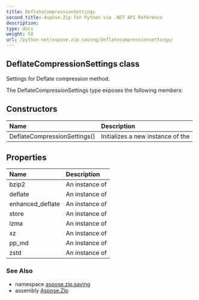 ```yaml
---
title: DeflateCompressionSettings
second_title: Aspose.Zip for Python via .NET API Reference
description: 
type: docs
weight: 50
url: /python-net/aspose.zip.saving/deflatecompressionsettings/
---
```


## DeflateCompressionSettings class

Settings for Deflate compression method.

The DeflateCompressionSettings type exposes the following members:
## Constructors
| Name | Description |
| :- | :- |
|DeflateCompressionSettings()|Initializes a new instance of the|
## Properties
| Name | Description |
| :- | :- |
|bzip2|An instance of|
|deflate|An instance of|
|enhanced_deflate|An instance of|
|store|An instance of|
|lzma|An instance of|
|xz|An instance of|
|pp_md|An instance of|
|zstd|An instance of|

### See Also

* namespace [aspose.zip.saving](/zip/python-net/aspose.zip.saving/)
* assembly [Aspose.Zip](/zip/python-net/)

